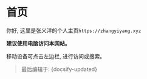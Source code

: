 # 首页
<!-- 你终于爬过来了, 欢迎你! -->
你好, 这里是张义洋的个人主页`https://zhangyiyang.xyz`
<!-- > ![img](climb.gif) -->
<!-- > [cli2mb](ad.mp4 ':include :type=video width=100% height=400px') -->
<!-- [cinwell website](https://cinwell.com ':include :type=iframe width=100%') -->
<!-- > 你想怎么爬? 请在左下方边栏内选择。 -->

**建议使用电脑访问本网站。**

移动设备可点击左边栏, 进行访问或搜索。  

<!-- 此网站仍在建设中, 如有意见或建议, 请联系: zyyjyw@gmail.com -->


  
<!-- ![logo](icon.svg ':size=100') -->
  
  
  






> 最后编辑于: {docsify-updated}

